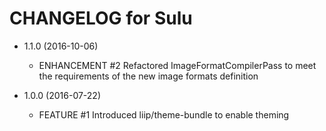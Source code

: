 CHANGELOG for Sulu
==================

* 1.1.0 (2016-10-06)
    * ENHANCEMENT #2 Refactored ImageFormatCompilerPass to meet the requirements of the new image formats definition

* 1.0.0 (2016-07-22)
    * FEATURE     #1 Introduced liip/theme-bundle to enable theming

